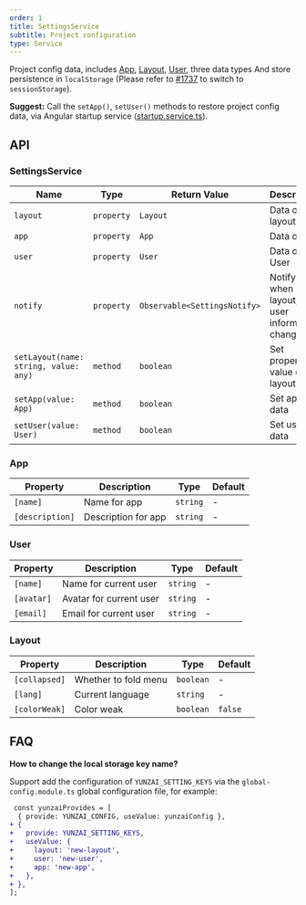 ```yaml
---
order: 1
title: SettingsService
subtitle: Project configuration
type: Service
---
```


Project config data, includes [App](https://github.com/hbyunzai/yelon/blob/master/packages/theme/src/services/settings/interface.ts#L1), [Layout](https://github.com/hbyunzai/yelon/blob/master/packages/theme/src/services/settings/interface.ts#L15), [User](https://github.com/hbyunzai/yelon/blob/master/packages/theme/src/services/settings/interface.ts#L8), three data types And store persistence in `localStorage` (Please refer to [#1737](https://github.com/hbyunzai/ng-yunzai/issues/1737) to switch to `sessionStorage`).

**Suggest:** Call the `setApp()`, `setUser()` methods to restore project config data, via Angular startup service ([startup.service.ts](https://github.com/hbyunzai/ng-yunzai/blob/master/src/app/core/startup/startup.service.ts)).

## API

### SettingsService

| Name | Type | Return Value | Description |
|------|------|--------------|-------------|
| `layout` | `property` | `Layout` | Data of layout |
| `app` | `property` | `App` | Data of app |
| `user` | `property` | `User` | Data of User |
| `notify` | `property` | `Observable<SettingsNotify>` | Notify when layout, app, user information changes |
| `setLayout(name: string, value: any)` | `method` | `boolean` | Set property value of layout |
| `setApp(value: App)` | `method` | `boolean` | Set app data |
| `setUser(value: User)` | `method` | `boolean` | Set user data |

### App

| Property | Description | Type | Default |
|----------|-------------|------|---------|
| `[name]` | Name for app | `string` | - |
| `[description]` | Description for app | `string` | - |

### User

| Property | Description | Type | Default |
|----------|-------------|------|---------|
| `[name]` | Name for current user | `string` | - |
| `[avatar]` | Avatar for current user | `string` | - |
| `[email]` | Email for current user | `string` | - |

### Layout

| Property | Description | Type | Default |
|----------|-------------|------|---------|
| `[collapsed]` | Whether to fold menu | `boolean` | - |
| `[lang]` | Current language | `string` | - |
| `[colorWeak]` | Color weak | `boolean` | `false` |

## FAQ

**How to change the local storage key name?**

Support add the configuration of `YUNZAI_SETTING_KEYS` via the `global-config.module.ts` global configuration file, for example:

```diff
 const yunzaiProvides = [
  { provide: YUNZAI_CONFIG, useValue: yunzaiConfig },
+ {
+   provide: YUNZAI_SETTING_KEYS,
+   useValue: {
+     layout: 'new-layout',
+     user: 'new-user',
+     app: 'new-app',
+   },
+ },
];
```
